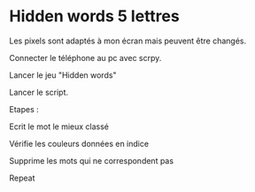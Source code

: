 # Hidden words 5 lettres

Les pixels sont adaptés à mon écran mais peuvent être changés.

Connecter le téléphone au pc avec scrpy.

Lancer le jeu "Hidden words"

Lancer le script.

Etapes :

Ecrit le mot le mieux classé

Vérifie les couleurs données en indice

Supprime les mots qui ne correspondent pas

Repeat
